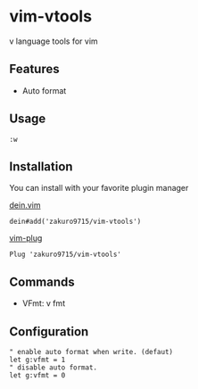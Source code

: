 # vim-vtools

v language tools for vim

## Features

- Auto format

## Usage

```
:w
```

## Installation

You can install with your favorite plugin manager

[dein.vim](https://github.com/Shougo/dein.vim)

```viml
dein#add('zakuro9715/vim-vtools')
```

[vim-plug](https://github.com/junegunn/vim-plug)

```viml
Plug 'zakuro9715/vim-vtools'
```

## Commands

- VFmt: v fmt

## Configuration

```viml
" enable auto format when write. (defaut)
let g:vfmt = 1
" disable auto format.
let g:vfmt = 0
```
